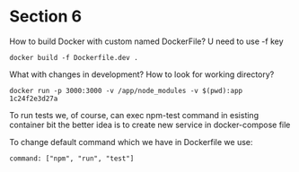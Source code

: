 # Section 6

How to build Docker with custom named DockerFile? U need to use -f key

```
docker build -f Dockerfile.dev .
```

What with changes in development? How to look for working directory?

```
docker run -p 3000:3000 -v /app/node_modules -v $(pwd):app 1c24f2e3d27a
```

To run tests we, of course, can exec npm-test command in esisting container
bit the better idea is to create new service in docker-compose file

To change default command which we have in Dockerfile we use:

```
command: ["npm", "run", "test"]
```
